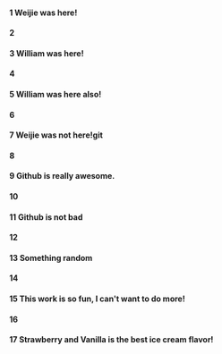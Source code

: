 #### 1 Weijie was here!
#### 2
#### 3 William was here!
#### 4
#### 5 William was here also!
#### 6
#### 7 Weijie was not here!git
#### 8
#### 9 Github is really awesome.
#### 10
#### 11 Github is not bad
#### 12
#### 13 Something random
#### 14
#### 15 This work is so fun, I can't want to do more!
#### 16 
#### 17 Strawberry and Vanilla is the best ice cream flavor!
